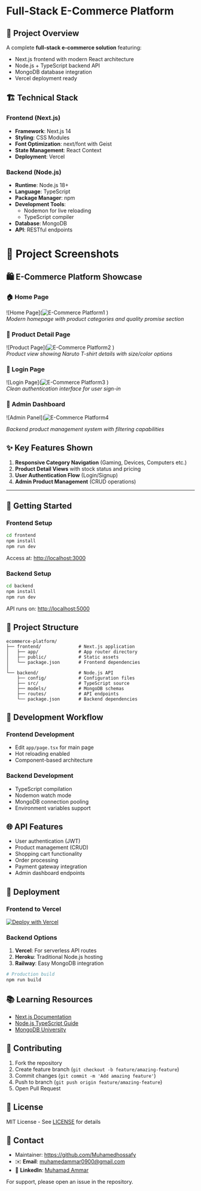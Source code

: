 # Full-Stack E-Commerce Platform

## 🌟 Project Overview

A complete **full-stack e-commerce solution** featuring:
- Next.js frontend with modern React architecture
- Node.js + TypeScript backend API
- MongoDB database integration
- Vercel deployment ready

## 🏗️ Technical Stack

### Frontend (Next.js)
- **Framework**: Next.js 14
- **Styling**: CSS Modules
- **Font Optimization**: next/font with Geist
- **State Management**: React Context
- **Deployment**: Vercel

### Backend (Node.js)
- **Runtime**: Node.js 18+
- **Language**: TypeScript
- **Package Manager**: npm
- **Development Tools**:
  - Nodemon for live reloading
  - TypeScript compiler
- **Database**: MongoDB
- **API**: RESTful endpoints


# 📸 Project Screenshots

## 🛍️ E-Commerce Platform Showcase

### 🏠 Home Page
![Home Page](![E-Commerce Platform1](https://github.com/user-attachments/assets/9c5b3b13-3237-40f2-991d-be9031823b1e)
)  
*Modern homepage with product categories and quality promise section*

### 👕 Product Detail Page
![Product Page](![E-Commerce Platform2](https://github.com/user-attachments/assets/745e455f-cb39-40e3-959d-e4d31b3c16cf)
)  
*Product view showing Naruto T-shirt details with size/color options*

### 🔐 Login Page
![Login Page](![E-Commerce Platform3](https://github.com/user-attachments/assets/0ba16287-911d-4277-bc21-3b129785bd68)
)  
*Clean authentication interface for user sign-in*

### 🛒 Admin Dashboard
![Admin Panel](![E-Commerce Platform4](https://github.com/user-attachments/assets/f8994e9a-5c0e-474c-86f7-6702420bcbf0)

*Backend product management system with filtering capabilities*

## ✨ Key Features Shown
1. **Responsive Category Navigation** (Gaming, Devices, Computers etc.)
2. **Product Detail Views** with stock status and pricing
3. **User Authentication Flow** (Login/Signup)
4. **Admin Product Management** (CRUD operations)

---

## 🚀 Getting Started

### Frontend Setup
```bash
cd frontend
npm install
npm run dev
```
Access at: [http://localhost:3000](http://localhost:3000)

### Backend Setup
```bash
cd backend
npm install
npm run dev
```
API runs on: [http://localhost:5000](http://localhost:5000)

## 📂 Project Structure

```
ecommerce-platform/
├── frontend/              # Next.js application
│   ├── app/               # App router directory
│   ├── public/            # Static assets
│   └── package.json       # Frontend dependencies
│
└── backend/               # Node.js API
    ├── config/            # Configuration files
    ├── src/               # TypeScript source
    ├── models/            # MongoDB schemas
    ├── routes/            # API endpoints
    └── package.json       # Backend dependencies
```

## 🔧 Development Workflow

### Frontend Development
- Edit `app/page.tsx` for main page
- Hot reloading enabled
- Component-based architecture

### Backend Development
- TypeScript compilation
- Nodemon watch mode
- MongoDB connection pooling
- Environment variables support

## 🌐 API Features

- User authentication (JWT)
- Product management (CRUD)
- Shopping cart functionality
- Order processing
- Payment gateway integration
- Admin dashboard endpoints

## 🚀 Deployment

### Frontend to Vercel
[![Deploy with Vercel](https://vercel.com/button)](https://vercel.com/new)

### Backend Options
1. **Vercel**: For serverless API routes
2. **Heroku**: Traditional Node.js hosting
3. **Railway**: Easy MongoDB integration

```bash
# Production build
npm run build
```

## 📚 Learning Resources

- [Next.js Documentation](https://nextjs.org/docs)
- [Node.js TypeScript Guide](https://nodejs.org/en/docs/guides/typescript/)
- [MongoDB University](https://university.mongodb.com/)

## 🤝 Contributing

1. Fork the repository
2. Create feature branch (`git checkout -b feature/amazing-feature`)
3. Commit changes (`git commit -m 'Add amazing feature'`)
4. Push to branch (`git push origin feature/amazing-feature`)
5. Open Pull Request

## 📜 License

MIT License - See [LICENSE](LICENSE) for details

## 📧 Contact
- Maintainer: https://github.com/Muhamedhossafy 
- ✉️ **Email**: [muhamedammar0900@gmail.com](mailto:muhamedammar0900@gmail.com)  
- 🔗 **LinkedIn**: [Muhamad Ammar](https://www.linkedin.com/in/muhamad-ammar-18b427306)  

For support, please open an issue in the repository.
